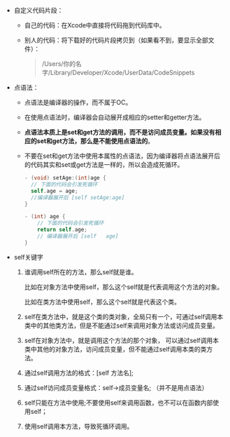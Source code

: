 - 自定义代码片段：
  
  - 自己的代码：在Xcode中直接将代码拖到代码库中。
    
  - 别人的代码：将下载好的代码片段拷贝到（如果看不到，要显示全部文件）：
    
    > /Users/你的名字/Library/Developer/Xcode/UserData/CodeSnippets
  
- 点语法：
  
  - 点语法是编译器的操作，而不属于OC。
    
  - 在使用点语法时，编译器会自动展开成相应的setter和getter方法。
    
  - __点语法本质上是set和get方法的调用，而不是访问成员变量。如果没有相应的set和get方法，那么是不能使用点语法的__。
    
  - 不要在set和get方法中使用本属性的点语法，因为编译器将点语法展开后的代码其实和set或get方法是一样的，所以会造成死循环。
    
    ``` objective-c
    - (void) setAge:(int)age {
      // 下面的代码会引发死循环
      self.age = age;
      //编译器展开后 [self setAge:age]
    }
    
    - (int) age {
        // 下面的代码会引发死循环
        return self.age;
        // 编译器展开后 [self   age]
    }
    ```


- self关键字
  
  1. 谁调用self所在的方法，那么self就是谁。
     
     比如在对象方法中使用self，那么这个self就是代表调用这个方法的对象。
     
     比如在类方法中使用self，那么这个self就是代表这个类。
     
  2. self在类方法中，就是这个类的类对象，全局只有一个，可通过self调用本类中的其他类方法，但是不能通过self来调用对象方法或访问成员变量。
     
  3. self在对象方法中，就是调用这个方法的那个对象， 可以通过self调用本类中其他的对象方法，访问成员变量，但不能通过self调用本类的类方法。
     
  4. 通过self调用方法的格式：[self 方法名];
     
  5. 通过self访问成员变量格式：self->成员变量名; （并不是用点语法）
     
  6. self只能在方法中使用;不要使用self来调用函数，也不可以在函数内部使用self；
     
  7. 使用self调用本方法，导致死循环调用。